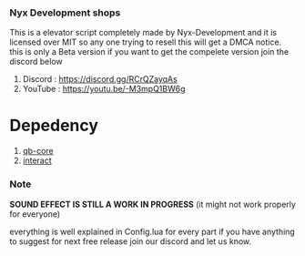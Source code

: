 ### Nyx Development shops
This is a elevator script completely made by Nyx-Development and it is licensed over MIT so any one trying to resell this will get a DMCA notice. this is only a Beta version if you want to get the compelete version join the discord below


1. Discord : https://discord.gg/RCrQZayqAs
2. YouTube : https://youtu.be/-M3mpQ1BW6g


# Depedency
1. [qb-core](https://github.com/qbcore-framework/qb-core)
2. [interact](https://github.com/darktrovx/interact)


### Note
**SOUND EFFECT IS STILL A WORK IN PROGRESS** (it might not work properly for everyone)

everything is well explained in Config.lua for every part if you  have anything to suggest for next free release join our discord and let us know.
